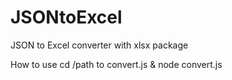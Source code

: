 # JSONtoExcel
JSON to Excel converter with xlsx package

How to use
cd /path to convert.js & node convert.js
